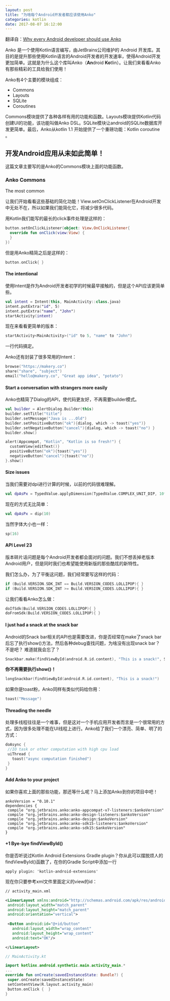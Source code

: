 ```yaml
---
layout: post
title: "为啥每个Android开发者都应该使用Anko"
categories: kotlin
date: 2017-08-07 16:12:00
---
```




翻译自：[Why every Android developer should use Anko](https://www.kotlindevelopment.com/why-should-use-anko/)

Anko 是一个使用Kotlin语言编写，由JetBrains公司维护的 Android 开发库。其目的是提升那些使用Kotlin语言的Android开发者的开发速率，使得Android开发更加简单。这就是为什么这个库叫Anko（**An**droid **Ko**tlin）。让我们来看看Anko有那些精彩的工具给我们使用！

Anko有4个主要的模块组成：

- Commons
- Layouts
- SQLite
- Coroutines

Commons模块提供了各种各样有用的功能和函数。Layouts模块提供Kotlin代码创建UI的功能，该功能叫做Anko DSL。SQLite模块让android的SQLite数据库开发更简单。最后，Anko从kotlin 1.1 开始提供了一个重磅功能：Kotlin coroutine 。

## 开发Android应用从未如此简单！

这篇文章主要写的是Anko的Commons模块上面的功能函数。

### Anko Commons

The most common

让我们开始看看这些基础的简化功能！View.setOnClickListener在Android开发中无处不在，所以如果我们能简化它，将减少很多代码。

用Kotlin我们能写的最长的click事件处理是这样的：

```kotlin
button.setOnClickListener(object: View.OnClickListener{
  override fun onClick(view:View) {
  }
})
```

但是用Anko精简之后是这样的：

```kotlin
button.onClick{ }
```

#### The intentional

使用Intent是作为Android开发者初学的时候最早接触的，但是这个API应该更简单些。

```kotlin
val intent = Intent(this, MainActivity::class.java)
intent.putExtra("id", 5)
intent.putExtra("name", "John")
startActivity(intent)
```

现在来看看更简单的版本：

```kotlin
startActivity<MainActivity>("id" to 5, "name" to "John")
```

一行代码搞定。

Anko还有封装了很多常用的Intent：

```kotlin
browse("https://makery.co")
share("share", "subject")
email("hello@makery.co", "Great app idea", "potato")
```

#### Start a conversation with strangers more easily

Anko也精简了Dialog的API，使代码更友好，不再需要builder模式。

```kotlin
val builder = AlertDialog.Builder(this)
builder.setTitle("title")
builder.setMessage("Java is ...Old")
builder.setPositiveButton("ok"){dialog, which -> toast("yes")}
builder.setNegativeButton("cancel"){dialog, which -> toast("no") }
builder.show()
```

```kotlin
alert(Appcompat, "Kotlin", "Kotlin is so fresh!") {
  customView{editText()}
  positiveButton("ok"){toast("yes")}
  negativeButton("cancel"){toast("no")}
}.show()
```

#### Size issues

当我们需要对dpi进行计算的时候，以前的代码很难理解。

```kotlin
val dpAsPx = TypedValue.applyDimension(TypedValue.COMPLEX_UNIT_DIP, 10f, getResources().getDisplayMetrics())
```

现在的方式无比简单：

```kotlin
val dpAsPx = dip(10)
```

当然字体大小也一样：

```kotlin
sp(16)
```

#### API Level 23

版本碎片话问题是每个Android开发者都会面对的问题。我们不想丢掉老版本Android用户，但是同时我们也希望能使用新版的那些酷炫的新特性。

我们怎么办，为了平衡这问题，我们经常要写这样的代码：

```kotlin
if (Build.VERSION.SDK_INT == Build.VERSION_CODES.LOLLIPOP){ }
if (Build.VERSION.SDK_INT >= Build.VERSION_CODES.LOLLIPOP){ }
```

让我们看看Anko怎么做：

```kotlin
doIfSdk(Build.VERSION_CODES.LOLLIPOP){ }
doFromSdk(Build.VERSION_CODES.LOLLIPOP){ }
```

#### I just had a snack at the snack bar

Android的Snack bar相关的API也是需要改进，你是否经常在make了snack bar后忘了执行show()方法，然后各种debug查找问题，为啥没有出现snack bar？ 不是吧？ 难道就我会忘了？

```kotlin
Snackbar.make(findViewById(android.R.id.content), "This is a snack!", Snackbar.LENGTH_LONG).show()
```

**你不再需要执行show()！**

```kotlin
longSnackbar(findViewById(android.R.id.content), "This is a snack!")
```

如果你是toast粉，Anko同样有类似代码给你用：

```kotlin
toast("Message")
```

#### Threading the needle

处理多线程往往是一个难事，但是这对一个手机应用开发者而言是一个很常用的方式，因为很多处理不能在UI线程上进行。Anko给了我们一个漂亮、简单、明了的方式：

```kotlin
doAsync {
 //IO task or other computation with high cpu load
 uiThread {
   toast("async computation finished")
 }
}
```

#### Add Anko to your project

如果你喜欢上面的那些功能，那还等什么呢？马上添加Anko到你的项目中吧！

```gas
ankoVersion = "0.10.1"
dependencies {
 compile "org.jetbrains.anko:anko-appcompat-v7-listeners:$ankoVersion"
 compile "org.jetbrains.anko:anko-design-listeners:$ankoVersion"
 compile "org.jetbrains.anko:anko-design:$ankoVersion"
 compile "org.jetbrains.anko:anko-sdk15-listeners:$ankoVersion"
 compile "org.jetbrains.anko:anko-sdk15:$ankoVersion"
}
```

#### +1 Bye-bye findViewById()

你是否听说过Kotlin Android Extensions Gradle plugin？你从此可以摆脱烦人的findViewById()函数了，在你的Gradle Script中添加一行

```
apply plugin: 'kotlin-android-extensions'
```

现在你只要参考xml文件里面定义的view的id：

```xml
// activity_main.xml

<LinearLayout xmlns:android="http://schemas.android.com/apk/res/android"
 android:layout_width="match_parent"
 android:layout_height="match_parent"
 android:orientation="vertical">
 
 <Button android:id="@+id/button"
   android:layout_width="wrap_content"
   android:layout_height="wrap_content"
   android:text="OK"/>

</LinearLayout>
```

```kotlin
// MainActivity.kt

import kotlinx.android.synthetic.main.activity_main.*
...
override fun onCreate(savedInstanceState: Bundle?) {
 super.onCreate(savedInstanceState)
 setContentView(R.layout.activity_main)
 button.onClick {  }
}
```





